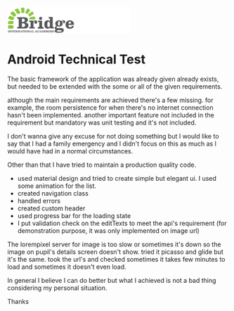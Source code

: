 ![Bridge International Academies Logo](BannerLogo280x60.png)

# Android Technical Test


The basic framework of the application was already given already exists,
but needed to be extended with the some or all of the given requirements.

although the main requirements are achieved there's a few missing.
for example, the room persistence for when there's no internet connection hasn't been implemented.
another important feature not included in the requirement but mandatory was unit testing and it's not included.

I don't wanna give any excuse for not doing something but I would like to say that I had a family emergency and I didn't
focus on this as much as I would have had in a normal circumstances.

Other than that I have tried to maintain a production quality code.
- used material design and tried to create simple but elegant ui. I used some animation for the list.
- created navigation class
- handled errors
- created custom header
- used progress bar for the loading state
- I put validation check on the editTexts to meet the api's requirement (for demonstration purpose, it was only implemented on image url)

 The lorempixel server for image is too slow or sometimes it's down so the image on pupil's details screen doesn't show. tried it picasso
 and glide but it's the same. took the url's and checked sometimes it takes few minutes to load and sometimes it doesn't even load.

 In general I believe I can do better but what I achieved is not a bad thing considering my personal situation.

 Thanks

